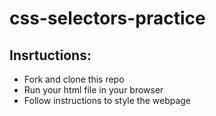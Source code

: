 # css-selectors-practice

## Insrtuctions:
- Fork and clone this repo
- Run your html file in your browser
- Follow instructions to style the webpage

